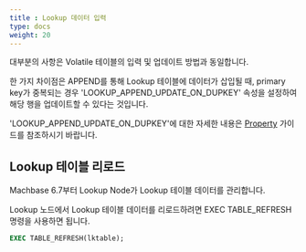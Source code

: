 ```yaml
---
title : Lookup 데이터 입력
type: docs
weight: 20
---
```


대부분의 사항은 Volatile 테이블의 입력 및 업데이트 방법과 동일합니다.

한 가지 차이점은 APPEND를 통해 Lookup 테이블에 데이터가 삽입될 때, primary key가 중복되는 경우 'LOOKUP_APPEND_UPDATE_ON_DUPKEY' 속성을 설정하여 해당 행을 업데이트할 수 있다는 것입니다.

'LOOKUP_APPEND_UPDATE_ON_DUPKEY'에 대한 자세한 내용은 [Property](/dbms/config-monitor/property) 가이드를 참조하시기 바랍니다.


## Lookup 테이블 리로드

Machbase 6.7부터 Lookup Node가 Lookup 테이블 데이터를 관리합니다.

Lookup 노드에서 Lookup 테이블 데이터를 리로드하려면 EXEC TABLE_REFRESH 명령을 사용하면 됩니다.

```sql
EXEC TABLE_REFRESH(lktable);
```